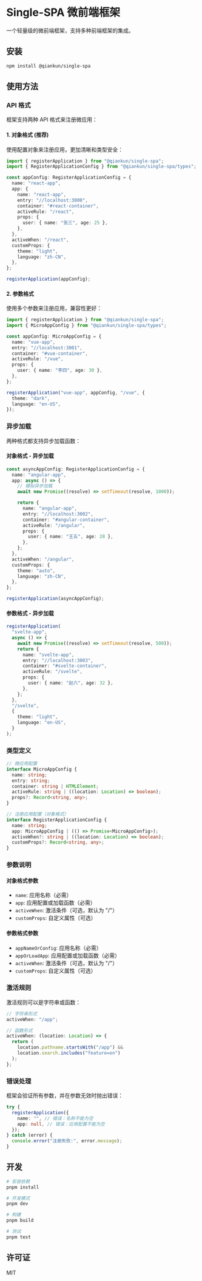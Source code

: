 # Single-SPA 微前端框架

一个轻量级的微前端框架，支持多种前端框架的集成。

## 安装

```bash
npm install @qiankun/single-spa
```

## 使用方法

### API 格式

框架支持两种 API 格式来注册微应用：

#### 1. 对象格式 (推荐)

使用配置对象来注册应用，更加清晰和类型安全：

```typescript
import { registerApplication } from "@qiankun/single-spa";
import { RegisterApplicationConfig } from "@qiankun/single-spa/types";

const appConfig: RegisterApplicationConfig = {
  name: "react-app",
  app: {
    name: "react-app",
    entry: "//localhost:3000",
    container: "#react-container",
    activeRule: "/react",
    props: {
      user: { name: "张三", age: 25 },
    },
  },
  activeWhen: "/react",
  customProps: {
    theme: "light",
    language: "zh-CN",
  },
};

registerApplication(appConfig);
```

#### 2. 参数格式

使用多个参数来注册应用，兼容性更好：

```typescript
import { registerApplication } from "@qiankun/single-spa";
import { MicroAppConfig } from "@qiankun/single-spa/types";

const appConfig: MicroAppConfig = {
  name: "vue-app",
  entry: "//localhost:3001",
  container: "#vue-container",
  activeRule: "/vue",
  props: {
    user: { name: "李四", age: 30 },
  },
};

registerApplication("vue-app", appConfig, "/vue", {
  theme: "dark",
  language: "en-US",
});
```

### 异步加载

两种格式都支持异步加载函数：

#### 对象格式 - 异步加载

```typescript
const asyncAppConfig: RegisterApplicationConfig = {
  name: "angular-app",
  app: async () => {
    // 模拟异步加载
    await new Promise((resolve) => setTimeout(resolve, 1000));

    return {
      name: "angular-app",
      entry: "//localhost:3002",
      container: "#angular-container",
      activeRule: "/angular",
      props: {
        user: { name: "王五", age: 28 },
      },
    };
  },
  activeWhen: "/angular",
  customProps: {
    theme: "auto",
    language: "zh-CN",
  },
};

registerApplication(asyncAppConfig);
```

#### 参数格式 - 异步加载

```typescript
registerApplication(
  "svelte-app",
  async () => {
    await new Promise((resolve) => setTimeout(resolve, 500));
    return {
      name: "svelte-app",
      entry: "//localhost:3003",
      container: "#svelte-container",
      activeRule: "/svelte",
      props: {
        user: { name: "赵六", age: 32 },
      },
    };
  },
  "/svelte",
  {
    theme: "light",
    language: "en-US",
  }
);
```

### 类型定义

```typescript
// 微应用配置
interface MicroAppConfig {
  name: string;
  entry: string;
  container: string | HTMLElement;
  activeRule: string | ((location: Location) => boolean);
  props?: Record<string, any>;
}

// 注册应用配置（对象格式）
interface RegisterApplicationConfig {
  name: string;
  app: MicroAppConfig | (() => Promise<MicroAppConfig>);
  activeWhen?: string | ((location: Location) => boolean);
  customProps?: Record<string, any>;
}
```

### 参数说明

#### 对象格式参数

- `name`: 应用名称（必需）
- `app`: 应用配置或加载函数（必需）
- `activeWhen`: 激活条件（可选，默认为 "/"）
- `customProps`: 自定义属性（可选）

#### 参数格式参数

- `appNameOrConfig`: 应用名称（必需）
- `appOrLoadApp`: 应用配置或加载函数（必需）
- `activeWhen`: 激活条件（可选，默认为 "/"）
- `customProps`: 自定义属性（可选）

### 激活规则

激活规则可以是字符串或函数：

```typescript
// 字符串形式
activeWhen: "/app";

// 函数形式
activeWhen: (location: Location) => {
  return (
    location.pathname.startsWith("/app") &&
    location.search.includes("feature=on")
  );
};
```

### 错误处理

框架会验证所有参数，并在参数无效时抛出错误：

```typescript
try {
  registerApplication({
    name: "", // 错误：名称不能为空
    app: null, // 错误：应用配置不能为空
  });
} catch (error) {
  console.error("注册失败:", error.message);
}
```

## 开发

```bash
# 安装依赖
pnpm install

# 开发模式
pnpm dev

# 构建
pnpm build

# 测试
pnpm test
```

## 许可证

MIT
